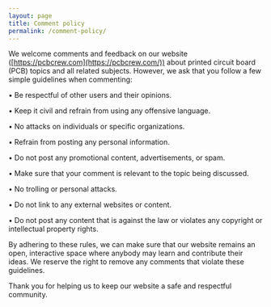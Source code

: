 ```yaml
---
layout: page
title: Comment policy
permalink: /comment-policy/
---
```


We welcome comments and feedback on our website ([https://pcbcrew.com](https://pcbcrew.com/)) about printed circuit board (PCB) topics and all related subjects. However, we ask that you follow a few simple guidelines when commenting:

• Be respectful of other users and their opinions.

• Keep it civil and refrain from using any offensive language.

• No attacks on individuals or specific organizations.

• Refrain from posting any personal information.

• Do not post any promotional content, advertisements, or spam.

• Make sure that your comment is relevant to the topic being discussed.

• No trolling or personal attacks.

• Do not link to any external websites or content.

• Do not post any content that is against the law or violates any copyright or intellectual property rights.

By adhering to these rules, we can make sure that our website remains an open, interactive space where anybody may learn and contribute their ideas. We reserve the right to remove any comments that violate these guidelines.

Thank you for helping us to keep our website a safe and respectful community.
